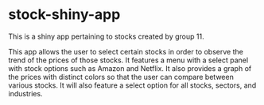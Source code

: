 # stock-shiny-app
This is a shiny app pertaining to stocks created by group 11.

This app allows the user to select certain stocks in order to observe the trend of the prices of those stocks.
It features a menu with a select panel with stock options such as Amazon and Netflix. 
It also provides a graph of the prices with distinct colors so that the user can compare between various stocks.
It will also feature a select option for all stocks, sectors, and industries.